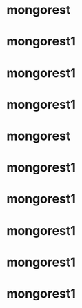 # mongorest
# mongorest1
# mongorest1
# mongorest1
# mongorest
# mongorest1
# mongorest1
# mongorest1
# mongorest1
# mongorest1
